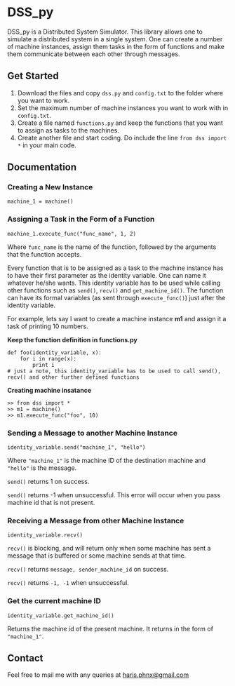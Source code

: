 # DSS_py

DSS_py is a Distributed System Simulator. This library allows one to simulate a distributed system in a single system. One can create a number of machine instances, assign them tasks in the form of functions and make them communicate between each other through messages.

## Get Started

1. Download the files and copy `dss.py` and `config.txt` to the folder where you want to work.
2. Set the maximum number of machine instances you want to work with in `config.txt`.
3. Create a file named `functions.py` and keep the functions that you want to assign as tasks to the machines.
4. Create another file and start coding. Do include the line `from dss import *` in your main code.

## Documentation

### Creating a New Instance

`machine_1 = machine()`

### Assigning a Task in the Form of a Function

`machine_1.execute_func("func_name", 1, 2)`

Where `func_name` is the name of the function, followed by the arguments that the function accepts.

Every function that is to be assigned as a task to the machine instance has to have their first parameter as the identity variable. One can name it whatever he/she wants. This identity variable has to be used while calling other functions such as `send()`, `recv()` and `get_machine_id()`. The function can have its formal variables (as sent through `execute_func()`) just after the identity variable.

For example, lets say I want to create a machine instance **m1** and assign it a task of printing 10 numbers.

**Keep the function definition in functions.py**

```
def foo(identity_variable, x):
    for i in range(x):
        print i
# just a note, this identity_variable has to be used to call send(), recv() and other further defined functions
```

**Creating machine insatance**

```
>> from dss import *
>> m1 = machine()
>> m1.execute_func("foo", 10)
``` 

### Sending a Message to another Machine Instance

`identity_variable.send("machine_1", "hello")`

Where `"machine_1"` is the machine ID of the destination machine and `"hello"` is the message.

`send()` returns 1 on success.

`send()` returns -1 when unsuccessful. This error will occur when you pass machine id that is not present.

### Receiving a Message from other Machine Instance

`identity_variable.recv()`

`recv()` is blocking, and will return only when some machine has sent a message that is buffered or some machine sends at that time.

`recv()` returns `message, sender_machine_id` on success.

`recv()` returns `-1, -1` when unsuccessful.

### Get the current machine ID

`identity_variable.get_machine_id()`

Returns the machine id of the present machine. It returns in the form of `"machine_1"`.

## Contact

Feel free to mail me with any queries at haris.phnx@gmail.com
